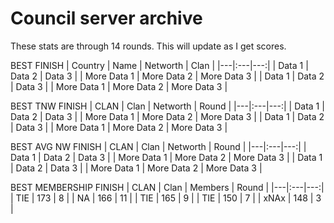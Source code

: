 # Council server archive

These stats are through 14 rounds. This will update as I get scores.

BEST FINISH | Country
| Name | Networth | Clan |
|---|:---|---:|
| Data 1 | Data 2 | Data 3 |
| More Data 1 | More Data 2 | More Data 3 |
| Data 1 | Data 2 | Data 3 |
| More Data 1 | More Data 2 | More Data 3 |

BEST TNW FINISH | CLAN
| Clan | Networth | Round |
|---|:---|---:|
| Data 1 | Data 2 | Data 3 |
| More Data 1 | More Data 2 | More Data 3 |
| Data 1 | Data 2 | Data 3 |
| More Data 1 | More Data 2 | More Data 3 |

BEST AVG NW FINISH | CLAN
| Clan | Networth | Round |
|---|:---|---:|
| Data 1 | Data 2 | Data 3 |
| More Data 1 | More Data 2 | More Data 3 |
| Data 1 | Data 2 | Data 3 |
| More Data 1 | More Data 2 | More Data 3 |

BEST MEMBERSHIP FINISH | CLAN
| Clan | Members | Round |
|---|:---|---:|
| TIE | 173 | 8 |
| NA | 166 | 11 |
| TIE | 165 | 9 |
| TIE | 150 | 7 |
| xNAx | 148 | 3 |
